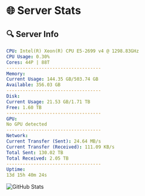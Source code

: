 # 🌐 Server Stats
## 🔍 Server Info
```yaml
CPU: Intel(R) Xeon(R) CPU E5-2699 v4 @ 1298.83GHz
CPU Usage: 0.30%
Cores: 44P | 88T
-----------------------------------
Memory:
Current Usage: 144.35 GB/503.74 GB
Available: 356.03 GB
-----------------------------------
Disk:
Current Usage: 21.53 GB/1.71 TB
Free: 1.60 TB
-----------------------------------
GPU:
No GPU detected
-----------------------------------
Network:
Current Transfer (Sent): 24.64 MB/s
Current Transfer (Received): 111.09 KB/s
Total Sent: 130.02 TB
Total Received: 2.05 TB
-----------------------------------
Uptime:
13d 15h 40m 24s
```
![GitHub Stats](https://img.shields.io/badge/Updated-2025-02-21_14:23:42-blue)